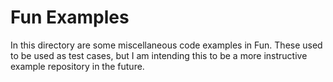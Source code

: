 # Fun Examples

In this directory are some miscellaneous code examples in Fun.
These used to be used as test cases, but I am intending this
to be a more instructive example repository in the future.
